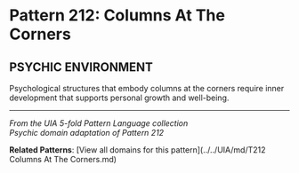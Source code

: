 # Pattern 212: Columns At The Corners

## PSYCHIC ENVIRONMENT

Psychological structures that embody columns at the corners require inner development that supports personal growth and well-being.

---

*From the UIA 5-fold Pattern Language collection*  
*Psychic domain adaptation of Pattern 212*

**Related Patterns**: [View all domains for this pattern](../../UIA/md/T212 Columns At The Corners.md)